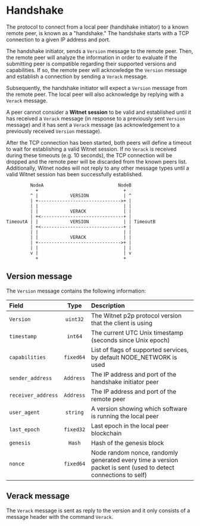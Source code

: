 # Handshake

The protocol to connect from a local peer (handshake initiator) to a known remote peer, is known as a "handshake." The handshake starts with a TCP connection to a given IP address and port.

The handshake initiator, sends a `Version` message to the remote peer. Then, the remote peer will analyze the information in order to evaluate if the submitting peer is compatible regarding their supported versions and capabilities. If so, the remote peer will acknowledge the `Version` message and establish a connection by sending a `Verack` message.

Subsequently, the handshake initiator will expect a `Version` message from the remote peer. The local peer will also acknowledge by replying with a `Verack` message.

A peer cannot consider a **Witnet session** to be valid and established until it has received a `Verack` message (in response to a previously sent `Version` message) and it has sent a `Verack` message (as acknowledgement to a previously received `Version` message).

After the TCP connection has been started, both peers will define a timeout to wait for establishing a valid Witnet session. If no `Verack` is received during these timeouts (e.g. 10 seconds), the TCP connection will be dropped and the remote peer will be discarded from the known peers list. Additionally, Witnet nodes will not reply to any other message types until a valid Witnet session has been successfully established.

```ascii
         NodeA                            NodeB
           +                                +
         ^ |            VERSION             | ^
         | +------------------------------->+ |
         | |                                | |
         | |            VERACK              | |
         | +<-------------------------------+ |
TimeoutA | |            VERSION             | | TimeoutB
         | +<-------------------------------+ |
         | |                                | |
         | |            VERACK              | |
         | +------------------------------->+ |
         | |                                | |
         v |                                | v
           +                                +
```

## Version message

The `Version` message contains the following information:

| Field              |   Type    | Description                                                                                                    |
|:-------------------|:---------:|:---------------------------------------------------------------------------------------------------------------|
| `Version`          | `uint32`  | The Witnet p2p protocol version that the client is using                                                       |
| `timestamp`        |  `int64`  | The current UTC Unix timestamp (seconds since Unix epoch)                                                      |
| `capabilities`     | `fixed64` | List of flags of supported services, by default NODE_NETWORK is used                                           |
| `sender_address`   | `Address` | The IP address and port of the handshake initiator peer                                                        |
| `receiver_address` | `Address` | The IP address and port of the remote peer                                                                     |
| `user_agent`       | `string`  | A version showing which software is running the local peer                                                     |
| `last_epoch`       | `fixed32` | Last epoch in the local peer blockchain                                                                        |
| `genesis`          |  `Hash`   | Hash of the genesis block                                                                                      |
| `nonce`            | `fixed64` | Node random nonce, randomly generated every time a version packet is sent (used to detect connections to self) |

## Verack message

The `Verack` message is sent as reply to the version and it only consists of a message header with the command `Verack`.
